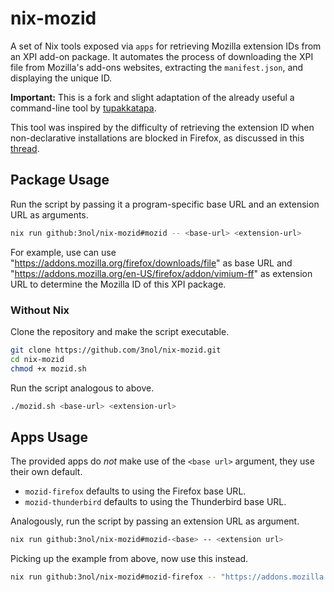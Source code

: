 # nix-mozid

A set of Nix tools exposed via `apps` for retrieving Mozilla extension IDs from an XPI add-on package. It automates the process of downloading the XPI file from Mozilla's add-ons websites, extracting the `manifest.json`, and displaying the unique ID.

**Important:**
This is a fork and slight adaptation of the already useful a command-line tool by [tupakkatapa](https://github.com/tupakkatapa/mozid). 

This tool was inspired by the difficulty of retrieving the extension ID when non-declarative installations are blocked in Firefox, as discussed in this [thread](https://discourse.nixos.org/t/declare-firefox-extensions-and-settings/36265/17).

## Package Usage

Run the script by passing it a program-specific base URL and an extension URL as arguments.
```sh
nix run github:3nol/nix-mozid#mozid -- <base-url> <extension-url>
```

For example, use can use "https://addons.mozilla.org/firefox/downloads/file" as base URL and "https://addons.mozilla.org/en-US/firefox/addon/vimium-ff" as extension URL to determine the Mozilla ID of this XPI package.

### Without Nix

Clone the repository and make the script executable.
```sh
git clone https://github.com/3nol/nix-mozid.git
cd nix-mozid
chmod +x mozid.sh
```

Run the script analogous to above.
```sh
./mozid.sh <base-url> <extension-url>
```

## Apps Usage

The provided apps do _not_ make use of the `<base url>` argument, they use their own default.
- `mozid-firefox` defaults to using the Firefox base URL.
- `mozid-thunderbird` defaults to using the Thunderbird base URL.

Analogously, run the script by passing an extension URL as argument.
```sh
nix run github:3nol/nix-mozid#mozid-<base> -- <extension url>
```

Picking up the example from above, now use this instead.
```sh
nix run github:3nol/nix-mozid#mozid-firefox -- "https://addons.mozilla.org/en-US/firefox/addon/vimium-ff"
```
